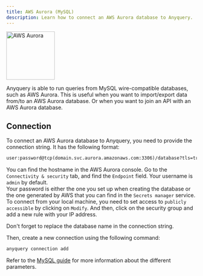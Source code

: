 ```yaml
---
title: AWS Aurora (MySQL)
description: Learn how to connect an AWS Aurora database to Anyquery.
---
```


<img src="/icons/aws-aurora.svg" alt="AWS Aurora" width="128" />

Anyquery is able to run queries from MySQL wire-compatible databases, such as AWS Aurora. This is useful when you want to import/export data from/to an AWS Aurora database. Or when you want to join an API with an AWS Aurora database.

## Connection

To connect an AWS Aurora database to Anyquery, you need to provide the connection string. It has the following format:

```txt
user:password@tcp(domain.svc.aurora.amazonaws.com:3306)/database?tls=true
```

You can find the hostname in the AWS Aurora console. Go to the `Connectivity & security` tab, and find the `Endpoint` field. Your username is `admin` by default.<br>
Your password is either the one you set up when creating the database or the one generated by AWS that you can find in the `Secrets manager` service.
To connect from your local machine, you need to set access to `publicly accessible` by clicking on `Modify`. And then, click on the security group and add a new rule with your IP address. <br>

Don't forget to replace the database name in the connection string.

Then, create a new connection using the following command:

```bash
anyquery connection add
```

Refer to the [MySQL guide](../mysql) for more information about the different parameters.
